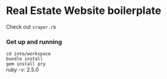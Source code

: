 # Real Estate Website boilerplate

Check out `sraper.rb`

### Get up and running 
`cd into/workspace`  
`bundle install`  
`gem install pry`  
_ruby -v:_ 2.5.0  
